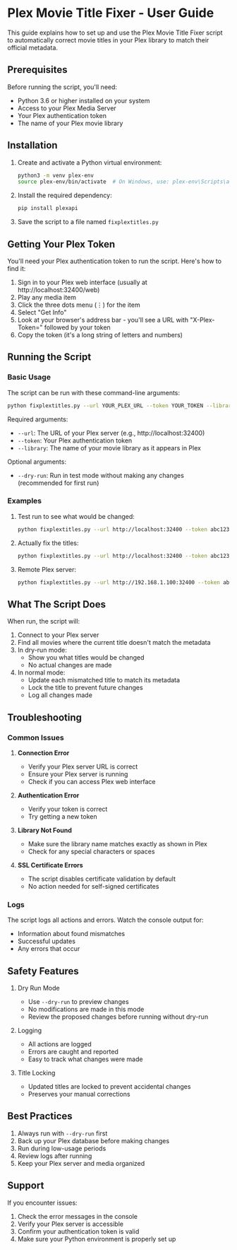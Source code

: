 # Plex Movie Title Fixer - User Guide

This guide explains how to set up and use the Plex Movie Title Fixer script to automatically correct movie titles in your Plex library to match their official metadata.

## Prerequisites

Before running the script, you'll need:

- Python 3.6 or higher installed on your system
- Access to your Plex Media Server
- Your Plex authentication token
- The name of your Plex movie library

## Installation

1. Create and activate a Python virtual environment:
   ```bash
   python3 -m venv plex-env
   source plex-env/bin/activate  # On Windows, use: plex-env\Scripts\activate
   ```

2. Install the required dependency:
   ```bash
   pip install plexapi
   ```

3. Save the script to a file named `fixplextitles.py`

## Getting Your Plex Token

You'll need your Plex authentication token to run the script. Here's how to find it:

1. Sign in to your Plex web interface (usually at http://localhost:32400/web)
2. Play any media item
3. Click the three dots menu (⋮) for the item
4. Select "Get Info"
5. Look at your browser's address bar - you'll see a URL with "X-Plex-Token=" followed by your token
6. Copy the token (it's a long string of letters and numbers)

## Running the Script

### Basic Usage

The script can be run with these command-line arguments:

```bash
python fixplextitles.py --url YOUR_PLEX_URL --token YOUR_TOKEN --library "Movies" --dry-run
```

Required arguments:
- `--url`: The URL of your Plex server (e.g., http://localhost:32400)
- `--token`: Your Plex authentication token
- `--library`: The name of your movie library as it appears in Plex

Optional arguments:
- `--dry-run`: Run in test mode without making any changes (recommended for first run)

### Examples

1. Test run to see what would be changed:
   ```bash
   python fixplextitles.py --url http://localhost:32400 --token abc123... --library "Movies" --dry-run
   ```

2. Actually fix the titles:
   ```bash
   python fixplextitles.py --url http://localhost:32400 --token abc123... --library "Movies"
   ```

3. Remote Plex server:
   ```bash
   python fixplextitles.py --url http://192.168.1.100:32400 --token abc123... --library "Movie Collection"
   ```

## What The Script Does

When run, the script will:

1. Connect to your Plex server
2. Find all movies where the current title doesn't match the metadata
3. In dry-run mode:
   - Show you what titles would be changed
   - No actual changes are made
4. In normal mode:
   - Update each mismatched title to match its metadata
   - Lock the title to prevent future changes
   - Log all changes made

## Troubleshooting

### Common Issues

1. **Connection Error**
   - Verify your Plex server URL is correct
   - Ensure your Plex server is running
   - Check if you can access Plex web interface

2. **Authentication Error**
   - Verify your token is correct
   - Try getting a new token

3. **Library Not Found**
   - Make sure the library name matches exactly as shown in Plex
   - Check for any special characters or spaces

4. **SSL Certificate Errors**
   - The script disables certificate validation by default
   - No action needed for self-signed certificates

### Logs

The script logs all actions and errors. Watch the console output for:
- Information about found mismatches
- Successful updates
- Any errors that occur

## Safety Features

1. Dry Run Mode
   - Use `--dry-run` to preview changes
   - No modifications are made in this mode
   - Review the proposed changes before running without dry-run

2. Logging
   - All actions are logged
   - Errors are caught and reported
   - Easy to track what changes were made

3. Title Locking
   - Updated titles are locked to prevent accidental changes
   - Preserves your manual corrections

## Best Practices

1. Always run with `--dry-run` first
2. Back up your Plex database before making changes
3. Run during low-usage periods
4. Review logs after running
5. Keep your Plex server and media organized

## Support

If you encounter issues:
1. Check the error messages in the console
2. Verify your Plex server is accessible
3. Confirm your authentication token is valid
4. Make sure your Python environment is properly set up